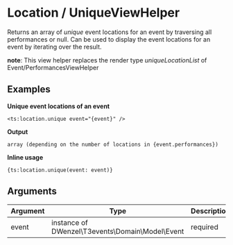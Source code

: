Location / UniqueViewHelper
==========================

Returns an array of _unique_ event locations for an event by traversing all performances or null.
Can be used to display the event locations for an event by iterating over the result.

**note**: This view helper replaces the render type _uniqueLocationList_ of Event/PerformancesViewHelper

## Examples

**Unique event locations of an event**
```
<ts:location.unique event="{event}" />
```
**Output**
```
array (depending on the number of locations in {event.performances})
```

**Inline usage**
```
{ts:location.unique(event: event)}
```

## Arguments

| Argument | Type                                            | Description |
| -------- | ----------------------------------------------- | ----------- |
| event    | instance of DWenzel\T3events\Domain\Model\Event | required    |

